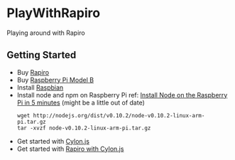 PlayWithRapiro
==============

Playing around with Rapiro

## Getting Started

- Buy [Rapiro](http://www.rapiro.com/)
- Buy [Raspberry Pi Model B](http://www.raspberrypi.org/products/model-b/)
- Install [Raspbian](http://www.raspbian.org/)
- Install node and npm on Raspberry Pi
  ref: [Install Node on the Raspberry Pi in 5 minutes](http://joshondesign.com/2013/10/23/noderpi) (might be a little out of date)
  ```
  wget http://nodejs.org/dist/v0.10.2/node-v0.10.2-linux-arm-pi.tar.gz
  tar -xvzf node-v0.10.2-linux-arm-pi.tar.gz
  ```
- Get started with [Cylon.js](http://cylonjs.com/)
- Get started with [Rapiro with Cylon.js](http://cylonjs.com/documentation/platforms/rapiro/)
